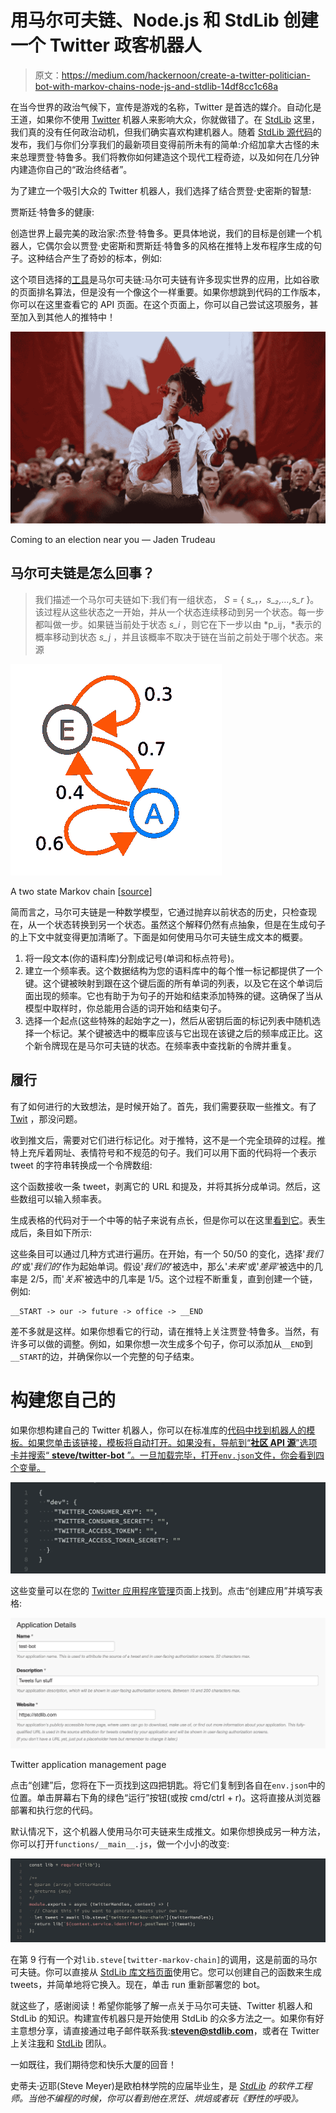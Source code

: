 # 用马尔可夫链、Node.js 和 StdLib 创建一个 Twitter 政客机器人

> 原文：<https://medium.com/hackernoon/create-a-twitter-politician-bot-with-markov-chains-node-js-and-stdlib-14df8cc1c68a>

在当今世界的政治气候下，宣传是游戏的名称，Twitter 是首选的媒介。自动化是王道，如果你不使用 [Twitter](https://hackernoon.com/tagged/twitter) 机器人来影响大众，你就做错了。在 [StdLib](https://stdlib.com) 这里，我们真的没有任何政治动机，但我们确实喜欢构建机器人。随着 [StdLib 源代码](https://stdlib.com/sourcecode)的发布，我们与你们分享我们的最新项目变得前所未有的简单:介绍加拿大古怪的未来总理贾登·特鲁多。我们将教你如何建造这个现代工程奇迹，以及如何在几分钟内建造你自己的“政治终结者”。

为了建立一个吸引大众的 Twitter 机器人，我们选择了结合贾登·史密斯的智慧:

贾斯廷·特鲁多的健康:

创造世界上最完美的政治家:杰登·特鲁多。更具体地说，我们的目标是创建一个机器人，它偶尔会以贾登·史密斯和贾斯廷·特鲁多的风格在推特上发布程序生成的句子。这种结合产生了奇妙的标本，例如:

这个项目选择的[工具](https://hackernoon.com/tagged/tools)是马尔可夫链:马尔可夫链有许多现实世界的应用，比如谷歌的页面排名算法，但是没有一个像这个一样重要。如果你想跳到代码的工作版本，你可以在这里查看它的 API 页面。在这个页面上，你可以自己尝试这项服务，甚至加入到其他人的推特中！

![](img/a366155d8217dc1f9b328e57af9f3e0c.png)

Coming to an election near you — Jaden Trudeau

## 马尔可夫链是怎么回事？

> 我们描述一个马尔可夫链如下:我们有一组状态， *S* = { *s_₁，s_₂,…,s_r* }。该过程从这些状态之一开始，并从一个状态连续移动到另一个状态。每一步都叫做一步。如果链当前处于状态 *s_i* ，则它在下一步以由 *p_ij，*表示的概率移动到状态 *s_j* ，并且该概率不取决于链在当前之前处于哪个状态。来源

![](img/6d64aaa295f833304b4a382ffec1df79.png)

A two state Markov chain [[source](https://en.wikipedia.org/wiki/Markov_chain#/media/File:Markovkate_01.svg)]

简而言之，马尔可夫链是一种数学模型，它通过抛弃以前状态的历史，只检查现在，从一个状态转换到另一个状态。虽然这个解释仍然有点抽象，但是在生成句子的上下文中就变得更加清晰了。下面是如何使用马尔可夫链生成文本的概要。

1.  将一段文本(你的语料库)分割成记号(单词和标点符号)。
2.  建立一个频率表。这个数据结构为您的语料库中的每个惟一标记都提供了一个键。这个键被映射到跟在这个键后面的所有单词的列表，以及它在这个单词后面出现的频率。它也有助于为句子的开始和结束添加特殊的键。这确保了当从模型中取样时，你总能用合适的词开始和结束句子。
3.  选择一个起点(这些特殊的起始字之一)，然后从密钥后面的标记列表中随机选择一个标记。某个键被选中的概率应该与它出现在该键之后的频率成正比。这个新令牌现在是马尔可夫链的状态。在频率表中查找新的令牌并重复。

## 履行

有了如何进行的大致想法，是时候开始了。首先，我们需要获取一些推文。有了 [Twit](https://github.com/ttezel/twit) ，那没问题。

收到推文后，需要对它们进行标记化。对于推特，这不是一个完全琐碎的过程。推特上充斥着网址、表情符号和不规范的句子。我们可以用下面的代码将一个表示 tweet 的字符串转换成一个令牌数组:

这个函数接收一条 tweet，剥离它的 URL 和提及，并将其拆分成单词。然后，这些数组可以输入频率表。

生成表格的代码对于一个中等的帖子来说有点长，但是你可以在这里[看到它](https://github.com/steveScripts/twitter-markov-chain)。表生成后，条目如下所示:

这些条目可以通过几种方式进行遍历。在开始，有一个 50/50 的变化，选择'*我们的*'或'*我们的*'作为起始单词。假设'*我们的*'被选中，那么'*未来*'或'*差异*'被选中的几率是 2/5，而'*关系*'被选中的几率是 1/5。这个过程不断重复，直到创建一个链，例如:

```
__START -> our -> future -> office -> __END
```

差不多就是这样。如果你想看它的行动，请在推特上关注贾登·特鲁多。当然，有许多可以做的调整。例如，如果你想一次生成多个句子，你可以添加从`__END`到`__START`的边，并确保你以一个完整的句子结束。

# 构建您自己的

如果你想构建自己的 Twitter 机器人，你可以在标准库的[代码中找到机器人的模板。如果您单击该链接，模板将自动打开。如果没有，导航到“**社区 API 源**”选项卡并搜索“ **steve/twitter-bot** ”。一旦加载完毕，打开`env.json`文件，你会看到四个变量。](https://code.stdlib.com/?src=@steve/twitter-bot)

![](img/ffd89f605a0096f8ecd3ff1d2b152c78.png)

这些变量可以在您的 [Twitter 应用程序管理](https://apps.twitter.com)页面上找到。点击“创建应用”并填写表格:

![](img/52ea8ef38d2dfd2af05684bbb150376a.png)

Twitter application management page

点击“创建”后，您将在下一页找到这四把钥匙。将它们复制到各自在`env.json`中的位置。单击屏幕右下角的绿色“运行”按钮(或按 cmd/ctrl + r)。这将直接从浏览器部署和执行您的代码。

默认情况下，这个机器人使用马尔可夫链来生成推文。如果你想换成另一种方法，你可以打开`functions/__main__.js`，做一个小小的改变:

![](img/7f40c7361edd603b6fe92a1111349611.png)

在第 9 行有一个对`lib.steve[twitter-markov-chain]`的调用，这是前面的马尔可夫链。你可以直接从 [StdLib 库文档页面](https://stdlib.com/@steve/lib/twitter-markov-chain/)使用它。您可以创建自己的函数来生成 tweets，并简单地将它换入。现在，单击 run 重新部署您的 bot。

就这些了，感谢阅读！希望你能够了解一点关于马尔可夫链、Twitter 机器人和 StdLib 的知识。构建宣传机器只是开始使用 StdLib 的众多方法之一。如果你有好主意想分享，请直接通过电子邮件联系我:**steven@stdlib.com**，或者在 Twitter 上关注[我](https://twitter.com/notoriaga)和 [StdLib](https://twitter.com/stdlibhq) 团队。

一如既往，我们期待您和快乐大厦的回音！

史蒂夫·迈耶(Steve Meyer)是欧柏林学院的应届毕业生，是 [*StdLib*](https://stdlib.com) *的软件工程师。当他不编程的时候，你可以看到他在烹饪、烘焙或者玩《野性的呼吸》。*
